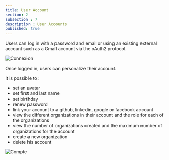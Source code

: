 ```yaml
---
title: User Account
section: 2
subsection : 7
description : User Accounts
published: true
---
```

Users can log in with a password and email or using an existing external account such as a Gmail account via the oAuth2 protocol.

![Connexion](./images/functional-presentation/connexion.jpg)


Once logged in, users can personalize their account.

It is possible to :
* set an avatar
* set first and last name  
* set birthday
* renew password
* link your account to a github, linkedin, google or facebook account
* view the different organizations in their account and the role for each of the organizations
* view the number of organizations created and the maximum number of organizations for the account
* create a new organization
* delete his account

![Compte](./images/functional-presentation/compte.jpg)
